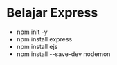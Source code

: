 # Belajar Express

- npm init -y
- npm install express
- npm install ejs
- npm install --save-dev nodemon